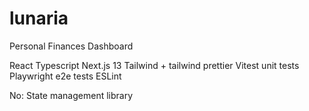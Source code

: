 # lunaria

Personal Finances Dashboard

React
Typescript
Next.js 13
Tailwind + tailwind prettier
Vitest unit tests
Playwright e2e tests
ESLint

No: State management library
